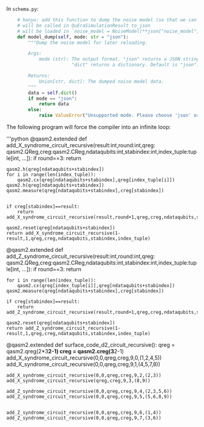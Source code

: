 
In `schema.py`:
```python
    # hanyu: add this function to dump the noise model (so that we can load it later)
    # will be called in QuEraSimulationResult to_json
    # will be loaded in `noise_model = NoiseModel(**json["noise_model"])`
    def model_dump(self, mode: str = "json"):
        """Dump the noise model for later reloading.

        Args:
            mode (str): The output format. "json" returns a JSON string,
                        "dict" returns a dictionary. Default is "json".

        Returns:
            Union[str, dict]: The dumped noise model data.
        """
        data = self.dict()
        if mode == "json":
            return data
        else:
            raise ValueError("Unsupported mode. Please choose 'json' or 'dict'.")
```





The following program will force the compiler into an infinite loop:



'''python
@qasm2.extended
def add_X_syndrome_circuit_recursive(result:int,round:int,qreg: qasm2.QReg,creg:qasm2.CReg,ndataqubits:int,stabindex:int,index_tuple:tuple[int, ...]):
    if round==3:
        return
    
    qasm2.h(qreg[ndataqubits+stabindex])
    for i in range(len(index_tuple)):
        qasm2.cx(qreg[ndataqubits+stabindex],qreg[index_tuple[i]])
    qasm2.h(qreg[ndataqubits+stabindex])
    qasm2.measure(qreg[ndataqubits+stabindex],creg[stabindex])


    if creg[stabindex]==result:
        return add_X_syndrome_circuit_recursive(result,round+1,qreg,creg,ndataqubits,stabindex,index_tuple)
       
    qasm2.reset(qreg[ndataqubits+stabindex]) 
    return add_X_syndrome_circuit_recursive(1-result,1,qreg,creg,ndataqubits,stabindex,index_tuple)


@qasm2.extended
def add_Z_syndrome_circuit_recursive(result:int,round:int,qreg: qasm2.QReg,creg:qasm2.CReg,ndataqubits:int,stabindex:int,index_tuple:tuple[int, ...]):
    if round==3:
        return
    
    for i in range(len(index_tuple)):
        qasm2.cx(qreg[index_tuple[i]],qreg[ndataqubits+stabindex])
    qasm2.measure(qreg[ndataqubits+stabindex],creg[stabindex])
    
    if creg[stabindex]==result:
        return add_Z_syndrome_circuit_recursive(result,round+1,qreg,creg,ndataqubits,stabindex,index_tuple)
   
    qasm2.reset(qreg[ndataqubits+stabindex]) 
    return add_Z_syndrome_circuit_recursive(1-result,1,qreg,creg,ndataqubits,stabindex,index_tuple)

@qasm2.extended
def surface_code_d2_circuit_recursive():
    qreg = qasm2.qreg(2*3**2-1)
    creg = qasm2.creg(3**2-1)
    add_X_syndrome_circuit_recursive(0,0,qreg,creg,9,0,(1,2,4,5))
    add_X_syndrome_circuit_recursive(0,0,qreg,creg,9,1,(4,5,7,8))
    
    add_X_syndrome_circuit_recursive(0,0,qreg,creg,9,2,(2,3))    
    add_X_syndrome_circuit_recursive(qreg,creg,9,3,(8,9))    
    
    add_Z_syndrome_circuit_recursive(0,0,qreg,creg,9,4,(2,3,5,6))
    add_Z_syndrome_circuit_recursive(0,0,qreg,creg,9,5,(5,6,8,9))
    
    
    add_Z_syndrome_circuit_recursive(0,0,qreg,creg,9,6,(1,4))    
    add_Z_syndrome_circuit_recursive(0,0,qreg,creg,9,7,(3,6))       
```

